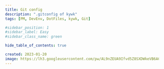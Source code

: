 ```yaml
---
title: Git config
description: ".gitconfig of kywk"
tags: [PM, DevEnv, DotFiles, kywk, Git]

#sidebar_position: 1
#sidebar_label: Easy
#sidebar_class_name: green

hide_table_of_contents: true

created: 2023-01-20
image: https://lh3.googleusercontent.com/pw/AL9nZEUA9Ifvd5Z8SXDWkeVB6AC4MPGwnXaL6kBXNPoXwOQQ2jOcZ1Jw_0p8TKK8C3ZX0e67_FOY15eDrm7aaXSQJcKtoUzC80SAQEHsaBy6qS2AqNNs5VUFNXBKm439y_1wkvmDl-PnL8ReojnIumNlEvOXBg=w800-no?authuser=0
---
```

